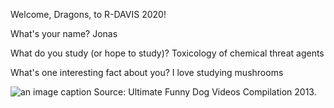 Welcome, Dragons, to R-DAVIS 2020! 

What's your name? 
Jonas

What do you study (or hope to study)?
Toxicology of chemical threat agents

What's one interesting fact about you? 
I love studying mushrooms

![an image caption Source: Ultimate Funny Dog Videos Compilation 2013.](flowchartdiagram)


